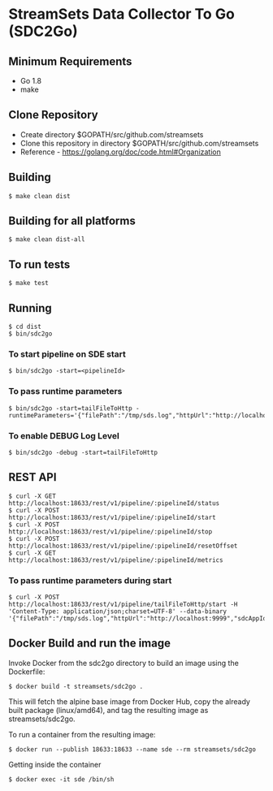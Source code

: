 # StreamSets Data Collector To Go (SDC2Go)

## Minimum Requirements

* Go 1.8
* make


## Clone Repository

* Create directory $GOPATH/src/github.com/streamsets
* Clone this repository in directory $GOPATH/src/github.com/streamsets
* Reference - https://golang.org/doc/code.html#Organization

## Building
    $ make clean dist

## Building for all platforms

    $ make clean dist-all

## To run tests

    $ make test

## Running

    $ cd dist
    $ bin/sdc2go

### To start pipeline on SDE start

    $ bin/sdc2go -start=<pipelineId>

### To pass runtime parameters

    $ bin/sdc2go -start=tailFileToHttp -runtimeParameters='{"filePath":"/tmp/sds.log","httpUrl":"http://localhost:9999","sdcAppId":"sde"}'

### To enable DEBUG Log Level

    $ bin/sdc2go -debug -start=tailFileToHttp

## REST API

    $ curl -X GET http://localhost:18633/rest/v1/pipeline/:pipelineId/status
    $ curl -X POST http://localhost:18633/rest/v1/pipeline/:pipelineId/start
    $ curl -X POST http://localhost:18633/rest/v1/pipeline/:pipelineId/stop
    $ curl -X POST http://localhost:18633/rest/v1/pipeline/:pipelineId/resetOffset
    $ curl -X GET http://localhost:18633/rest/v1/pipeline/:pipelineId/metrics

### To pass runtime parameters during start

    $ curl -X POST http://localhost:18633/rest/v1/pipeline/tailFileToHttp/start -H 'Content-Type: application/json;charset=UTF-8' --data-binary '{"filePath":"/tmp/sds.log","httpUrl":"http://localhost:9999","sdcAppId":"sde"}'

## Docker Build and run the image


Invoke Docker from the sdc2go directory to build an image using the Dockerfile:


    $ docker build -t streamsets/sdc2go .


This will fetch the alpine base image from Docker Hub, copy the already built package (linux/amd64), and tag the resulting image as streamsets/sdc2go.


To run a container from the resulting image:

    $ docker run --publish 18633:18633 --name sde --rm streamsets/sdc2go

Getting inside the container

    $ docker exec -it sde /bin/sh
